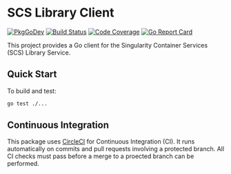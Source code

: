 # SCS Library Client

[![PkgGoDev](https://pkg.go.dev/badge/github.com/sylabs/scs-library-client)](https://pkg.go.dev/github.com/sylabs/scs-library-client/client)
[![Build Status](https://circleci.com/gh/sylabs/scs-library-client.svg?style=shield)](https://circleci.com/gh/sylabs/workflows/scs-library-client)
[![Code Coverage](https://codecov.io/gh/sylabs/scs-library-client/branch/master/graph/badge.svg)](https://codecov.io/gh/sylabs/scs-library-client)
[![Go Report Card](https://goreportcard.com/badge/github.com/sylabs/scs-library-client)](https://goreportcard.com/report/github.com/sylabs/scs-library-client)

This project provides a Go client for the Singularity Container Services (SCS) Library Service.

## Quick Start

To build and test:

```sh
go test ./...
```

## Continuous Integration

This package uses [CircleCI](https://circleci.com) for Continuous Integration (CI). It runs automatically on commits and pull requests involving a protected branch. All CI checks must pass before a merge to a proected branch can be performed.
